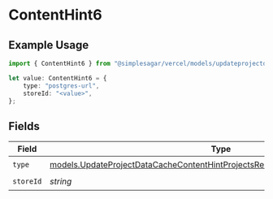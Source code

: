 # ContentHint6

## Example Usage

```typescript
import { ContentHint6 } from "@simplesagar/vercel/models/updateprojectdatacacheop.js";

let value: ContentHint6 = {
    type: "postgres-url",
    storeId: "<value>",
};
```

## Fields

| Field                                                                                                                                                                  | Type                                                                                                                                                                   | Required                                                                                                                                                               | Description                                                                                                                                                            |
| ---------------------------------------------------------------------------------------------------------------------------------------------------------------------- | ---------------------------------------------------------------------------------------------------------------------------------------------------------------------- | ---------------------------------------------------------------------------------------------------------------------------------------------------------------------- | ---------------------------------------------------------------------------------------------------------------------------------------------------------------------- |
| `type`                                                                                                                                                                 | [models.UpdateProjectDataCacheContentHintProjectsResponse200ApplicationJSONType](../models/updateprojectdatacachecontenthintprojectsresponse200applicationjsontype.md) | :heavy_check_mark:                                                                                                                                                     | N/A                                                                                                                                                                    |
| `storeId`                                                                                                                                                              | *string*                                                                                                                                                               | :heavy_check_mark:                                                                                                                                                     | N/A                                                                                                                                                                    |